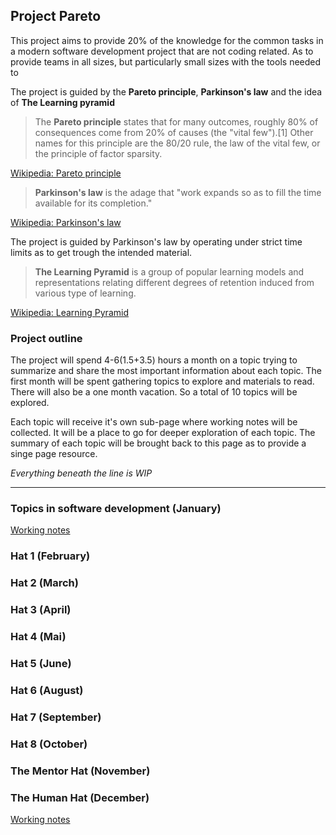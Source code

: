 ## Project Pareto 

This project aims to provide 20% of the knowledge for the common tasks in a modern software development project that are not coding related. As to provide teams in all sizes, but particularly small sizes with the tools needed to 

The project is guided by the **Pareto principle**, **Parkinson's law** and the idea of **The Learning pyramid**

>The **Pareto principle** states that for many outcomes, roughly 80% of consequences come from 20% of causes (the "vital few").[1] Other names for this principle are the 80/20 rule, the law of the vital few, or the principle of factor sparsity.

[Wikipedia: Pareto principle](https://en.wikipedia.org/wiki/Pareto_principle)

>**Parkinson's law** is the adage that "work expands so as to fill the time available for its completion."

[Wikipedia: Parkinson's law](https://en.wikipedia.org/wiki/Parkinson%27s_law)

The project is guided by Parkinson's law by operating under strict time limits as to get trough the intended material.


>**The Learning Pyramid** is a group of popular learning models and representations relating different degrees of retention induced from various type of learning.

[Wikipedia: Learning Pyramid](https://en.wikipedia.org/wiki/Learning_pyramid)


### Project outline
The project will spend 4-6(1.5+3.5) hours a month on a topic trying to summarize and share the most important information about each topic. The first month will be spent gathering topics to explore and materials to read. There will also be a one month vacation. So a total of 10 topics will be explored.

Each topic will receive it's own sub-page where working notes will be collected. It will be a place to go for deeper exploration of each topic. The summary of each topic will be brought back to this page as to provide a singe page resource.  


*Everything beneath the line is WIP*

---
### Topics in software development (January)

[Working notes](./the-topics)

### Hat 1 (February)

### Hat 2 (March)

### Hat 3 (April)

### Hat 4 (Mai)

### Hat 5 (June)

### Hat 6 (August)

### Hat 7 (September)

### Hat 8 (October)
### The Mentor Hat (November)

### The Human Hat (December)
[Working notes](./human)
